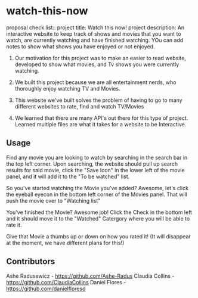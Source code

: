 # watch-this-now
proposal check list::
project title: Watch this now!
 project description: An interactive website to keep track of shows and movies that you want to watch, are currently watching and have finished watching. YOu can add notes to show what shows you have enjoyed or not enjoyed. 

1. Our motivation for this project was to make an easier to read website, developed to show what movies, and Tv shows you were currently watching.

2. We built this project because we are all entertainment nerds, who thoroughly enjoy watching TV and Movies.

3. This website we've built solves the problem of having to go to many different websites to rate, find and watch TV/Movies

4. We learned that there are many API's out there for this type of project. Learned multiple files are what it takes for a website to be Interactive.

## Usage
Find any movie you are looking to watch by searching in the search bar in the top left corner. Upon searching, the website should pull up search results for said movie, click the "Save Icon" in the lower left of the movie panel, and it will add it to the "To be watched" list.

So you've started watching the Movie you've added? Awesome, let's click the eyeball eyecon in the bottom left corner of the Movies panel. That will push the movie over to "Watching list"

You've finished the Movie? Awesome job! Click the Check in the bottom left and it should move it to the "Watched" Catergory where you will be able to rate it.

Give that Movie a thumbs up or down on how you rated it! (It will disappear at the moment, we have different plans for this!)

## Contributors
Ashe Radusewicz - https://github.com/Ashe-Radus
Claudia Collins - https://github.com/ClaudiaCollins
Daniel Flores - https://github.com/danielfloresd

